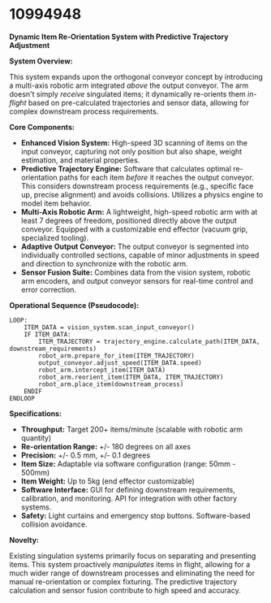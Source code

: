 # 10994948

**Dynamic Item Re-Orientation System with Predictive Trajectory Adjustment**

**System Overview:**

This system expands upon the orthogonal conveyor concept by introducing a multi-axis robotic arm integrated *above* the output conveyor. The arm doesn't simply *receive* singulated items; it dynamically re-orients them *in-flight* based on pre-calculated trajectories and sensor data, allowing for complex downstream process requirements. 

**Core Components:**

*   **Enhanced Vision System:**  High-speed 3D scanning of items on the input conveyor, capturing not only position but also shape, weight estimation, and material properties.
*   **Predictive Trajectory Engine:**  Software that calculates optimal re-orientation paths for each item *before* it reaches the output conveyor. This considers downstream process requirements (e.g., specific face up, precise alignment) and avoids collisions.  Utilizes a physics engine to model item behavior.
*   **Multi-Axis Robotic Arm:**  A lightweight, high-speed robotic arm with at least 7 degrees of freedom, positioned directly above the output conveyor. Equipped with a customizable end effector (vacuum grip, specialized tooling).
*   **Adaptive Output Conveyor:** The output conveyor is segmented into individually controlled sections, capable of minor adjustments in speed and direction to synchronize with the robotic arm.
*   **Sensor Fusion Suite:** Combines data from the vision system, robotic arm encoders, and output conveyor sensors for real-time control and error correction.

**Operational Sequence (Pseudocode):**

```
LOOP:
    ITEM_DATA = vision_system.scan_input_conveyor()
    IF ITEM_DATA:
        ITEM_TRAJECTORY = trajectory_engine.calculate_path(ITEM_DATA, downstream_requirements)
        robot_arm.prepare_for_item(ITEM_TRAJECTORY)
        output_conveyor.adjust_speed(ITEM_DATA.speed)
        robot_arm.intercept_item(ITEM_DATA)
        robot_arm.reorient_item(ITEM_DATA, ITEM_TRAJECTORY)
        robot_arm.place_item(downstream_process)
    ENDIF
ENDLOOP
```

**Specifications:**

*   **Throughput:**  Target 200+ items/minute (scalable with robotic arm quantity)
*   **Re-orientation Range:**  +/- 180 degrees on all axes
*   **Precision:**  +/- 0.5 mm, +/- 0.1 degrees
*   **Item Size:**  Adaptable via software configuration (range: 50mm - 500mm)
*   **Item Weight:**  Up to 5kg (end effector customizable)
*   **Software Interface:**  GUI for defining downstream requirements, calibration, and monitoring. API for integration with other factory systems.
*   **Safety:**  Light curtains and emergency stop buttons. Software-based collision avoidance.

**Novelty:**

Existing singulation systems primarily focus on separating and presenting items. This system proactively *manipulates* items in flight, allowing for a much wider range of downstream processes and eliminating the need for manual re-orientation or complex fixturing. The predictive trajectory calculation and sensor fusion contribute to high speed and accuracy.